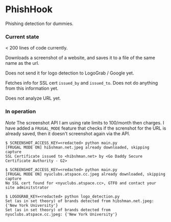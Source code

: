 PhishHook
=========

Phishing detection for dummies.


### Current state

< 200 lines of code currently.


Downloads a screenshot of a website, and saves it to a file of the same name as
the url. 

Does not send it for logo detection to  LogoGrab / Google yet.

Fetches info for SSL cert `issued_by` and `issued_to`. Does not do anything from
this information yet.

Does not analyze URL yet.

### In operation

*Note* The screenshot API I am using rate limits to 100/month then charges.
I have added a `FRUGAL_MODE` feature that checks if the screnshot for the URL is
already saved, then it doesn't screenshot again via the API.

```
$ SCREENSHOT_ACCESS_KEY=<redacted> python main.py
[FRUGAL MODE ON] hibshman.net.jpeg already downloaded, skipping capture
SSL Certificate issued to <hibshman.net> by <Go Daddy Secure Certificate Authority - G2>
```

```
$ SCREENSHOT_ACCESS_KEY=<redacted> python main.py
[FRUGAL MODE ON] nyuclubs.atspace.cc.jpeg already downloaded, skipping capture
No SSL cert found for <nyuclubs.atspace.cc>, GTFO and contact your site adminitstrator
```

```
$ LOGOGRAB_KEY=<redacted> python logo_detection.py
Set (as in set theory) of brands detected from hibshman.net.jpeg: {'New York University'}
Set (as in set theory) of brands detected from nyuclubs.atspace.cc.jpeg: {'New York University'}
```

